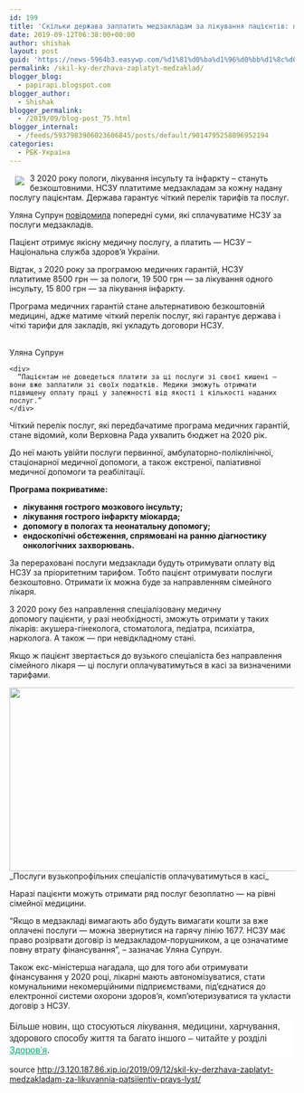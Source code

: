 ```yaml
---
id: 199
title: 'Скільки держава заплатить медзакладам за лікування пацієнтів: прайс-лист'
date: 2019-09-12T06:38:00+00:00
author: shishak
layout: post
guid: 'https://news-5964b3.easywp.com/%d1%81%d0%ba%d1%96%d0%bb%d1%8c%d0%ba%d0%b8-%d0%b4%d0%b5%d1%80%d0%b6%d0%b0%d0%b2%d0%b0-%d0%b7%d0%b0%d0%bf%d0%bb%d0%b0%d1%82%d0%b8%d1%82%d1%8c-%d0%bc%d0%b5%d0%b4%d0%b7%d0%b0%d0%ba%d0%bb%d0%b0%d0%b4/'
permalink: /skil-ky-derzhava-zaplatyt-medzaklad/
blogger_blog:
  - papirapi.blogspot.com
blogger_author:
  - Shishak
blogger_permalink:
  - /2019/09/blog-post_75.html
blogger_internal:
  - /feeds/5937983906023606845/posts/default/9014795258096952194
categories:
  - РБК-Україна
---
```

<img align="left" vspace="5" hspace="10" src="https://24tv.ua/resources/photos/news/640_DIR/201909/1204102.jpg" />

З 2020 року пологи, лікування інсульту та інфаркту – стануть безкоштовними. НСЗУ платитиме медзакладам за кожну надану послугу пацієнтам. Держава гарантує чіткий перелік тарифів та послуг. 

Уляна Супрун <a href="https://www.facebook.com/ulanasuprun/photos/a.1764564323828127/2432681607016392/?type=3&theater" rel="nofollow noopener noreferrer" target="_blank">повідомила</a> попередні суми, які сплачуватиме НСЗУ за послуги медзакладів.&nbsp;&nbsp;

Пацієнт отримує якісну медичну послугу, а платить — НСЗУ – Національна служба здоров’я України.

Відтак, з 2020 року за програмою медичних гарантій, НСЗУ платитиме&nbsp;8500 грн — за пологи, 19 500 грн — за лікування одного інсульту, 15 800 грн — за лікування інфаркту.

Програма медичних гарантій стане&nbsp;альтернативою безкоштовній медицині, адже матиме чіткий перелік послуг, які гарантує держава і чіткі тарифи для закладів, які укладуть договори НСЗУ.

<div>
  <div style="background-image:url('https://24tv.ua/resources/photos/news/620_DIR/201909/1204102_9420817.jpg?201909173419');">
    &nbsp;
  </div>
  
  <div>
    <div>
      Уляна Супрун
    </div>
    
    <div>
      “Пацієнтам не доведеться платити за ці послуги зі своєї кишені — вони вже заплатили зі своїх податків. Медики зможуть отримати підвищену оплату праці у залежності від якості і кількості наданих послуг.”
    </div>
  </div>
</div>

Чіткий перелік послуг, які передбачатиме програма медичних гарантій, стане відомий, коли Верховна Рада ухвалить бюджет на 2020 рік.

До неї мають увійти послуги первинної, амбулаторно-поліклінічної, стаціонарної медичної допомоги, а також екстреної, паліативної медичної допомоги та реабілітації.

**Програма покриватиме:**

  * **лікування гострого мозкового інсульту;**
  * **лікування гострого інфаркту міокарда;**
  * **допомогу в пологах та неонатальну&nbsp;допомогу;**
  * **ендоскопічні обстеження, спрямовані на ранню діагностику онкологічних захворювань.**

За перераховані послуги медзаклади будуть отримувати оплату від НСЗУ за пріоритетним тарифом. Тобто пацієнт отримувати послуги безкоштовно. Отримати їх можна буде за направленням сімейного лікаря.

З 2020 року&nbsp;без направлення спеціалізовану медичну допомогу&nbsp;пацієнти, у разі необхідності, зможуть отримати у таких лікарів: акушера-гінеколога, стоматолога, педіатра, психіатра, нарколога. А також —&nbsp;при невідкладному стані.&nbsp;

Якщо ж пацієнт звертається до вузького спеціаліста без направлення сімейного лікаря — ці послуги оплачуватимуться&nbsp;в&nbsp;касі за визначеними тарифами.

<img alt="" src="https://24tv.ua/resources/photos/news/620_DIR/201909/1204102_9420975.jpg?201909175638" style="width: 620px; height: 325px;" />  
_Послуги вузькопрофільних спеціалістів оплачуватимуться в касі_

Наразі пацієнти можуть отримати ряд послуг безоплатно — на рівні сімейної медицини.

“Якщо в медзакладі вимагають або будуть вимагати кошти за вже оплачені послуги — можна звернутися на гарячу лінію 1677. НСЗУ має право розірвати договір із медзакладом-порушником, а це означатиме повну втрату фінансування”, – зазначає Уляна Супрун.

Також екс-міністерша нагадала, що для того&nbsp;аби отримувати фінансування у 2020 році, лікарні мають автономізуватися, стати комунальними некомерційними підприємствами, під’єднатися до електронної системи охорони здоров’я, комп’ютеризуватися та укласти договір з НСЗУ.

<div style="box-sizing: inherit; margin: 0px; padding: 0px; color: rgb(102, 102, 102); font-family: ProximaNovaRegular, sans-serif; font-size: 14px; background-color: rgb(255, 255, 255);">
  <div style="box-sizing: inherit; margin: 18px 0px 10px; padding: 0px; color: rgb(38, 42, 43); font-size: 16px; line-height: 21px;">
    <div style="box-sizing: inherit; margin: 0px; padding: 0px;">
      <p style="box-sizing: inherit; margin: 0px 0px 15px; font-size: inherit; line-height: inherit; text-rendering: optimizelegibility; border-left-color: rgb(0, 171, 119);">
        <span style="box-sizing: inherit;">Більше новин, що стосуються лікування, медицини, харчування, здорового способу життя та багато іншого – читайте у розділі</span> <span style="box-sizing: inherit; line-height: inherit; font-family: ProximaNovaBold, sans-serif;"><a href="https://24tv.ua/health/" style="box-sizing: inherit; background-color: transparent; line-height: inherit; cursor: pointer; color: rgb(0, 171, 119); outline: 0px; transition: all 0.5s ease 0s;">Здоров’я</a></span><span style="box-sizing: inherit;">.</span>
      </p>
    </div>
  </div>
</div>

source <http://3.120.187.86.xip.io/2019/09/12/skil-ky-derzhava-zaplatyt-medzakladam-za-likuvannia-patsiientiv-prays-lyst/>